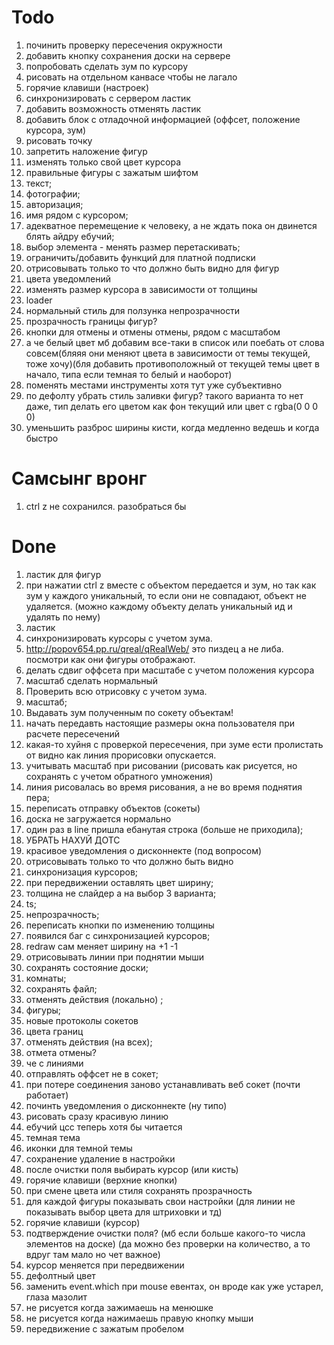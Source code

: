 # Todo

1.  починить проверку пересечения окружности
2.  добавить кнопку сохранения доски на сервере
3.  попробовать сделать зум по курсору
4.  рисовать на отдельном канвасе чтобы не лагало
5.  горячие клавиши (настроек)
6.  синхронизировать с сервером ластик
7.  добавить возможность отменять ластик
8.  добавить блок с отладочной информацией (оффсет, положение курсора, зум)
9.  рисовать точку
10. запретить наложение фигур
11. изменять только свой цвет курсора
12. правильные фигуры с зажатым шифтом
13. текст;
14. фотографии;
15. авторизация;
16. имя рядом с курсором;
17. адекватное перемещение к человеку, а не ждать пока он двинется блять айдру ебучий;
18. выбор элемента - менять размер перетаскивать;
19. ограничить/добавить функций для платной подписки
20. отрисовывать только то что должно быть видно для фигур
21. цвета уведомлений
22. изменять размер курсора в зависимости от толщины
23. loader
24. нормальный стиль для ползунка непрозрачности
25. прозрачность границы фигур?
26. кнопки для отмены и отмены отмены, рядом с масштабом
27. а че белый цвет мб добавим все-таки в список или поебать от слова совсем(бляяя они меняют цвета в зависимости от темы текущей, тоже хочу)(бля добавить противоположный от текущей темы цвет в начало, типа если темная то белый и наоборот)
28. поменять местами инструменты хотя тут уже субъективно
29. по дефолту убрать стиль заливки фигур? такого варианта то нет даже, тип делать его цветом как фон текущий или цвет с rgba(0 0 0 0)
30. уменьшить разброс ширины кисти, когда медленно ведешь и когда быстро

# Самсынг вронг

1. ctrl z не сохранился. разобраться бы

# Done

1.  ластик для фигур
2.  при нажатии ctrl z вместе с объектом передается и зум, но так как зум у каждого уникальный, то если они не совпадают, объект не удаляется. (можно каждому объекту делать уникальный ид и удалять по нему)
3.  ластик
4.  синхронизировать курсоры с учетом зума.
5.  http://popov654.pp.ru/qreal/qRealWeb/ это пиздец а не либа. посмотри как они фигуры отображают.
6.  делать сдвиг оффсета при масштабе с учетом положения курсора
7.  масштаб сделать нормальный
8.  Проверить всю отрисовку с учетом зума.
9.  масштаб;
10. Выдавать зум полученным по сокету объектам!
11. начать передавть настоящие размеры окна пользователя при расчете пересечений
12. какая-то хуйня с проверкой пересечения, при зуме ести пролистать от видно как линия прорисовки опускается.
13. учитывать масштаб при рисовании (рисовать как рисуется, но сохранять с учетом обратного умножения)
14. линия рисовалась во время рисования, а не во время поднятия пера;
15. переписать отправку объектов (сокеты)
16. доска не загружается нормально
17. один раз в line пришла ебанутая строка (больше не приходила);
18. УБРАТЬ НАХУЙ ДОТС
19. красивое уведомления о дисконнекте (под вопросом)
20. отрисовывать только то что должно быть видно
21. синхронизация курсоров;
22. при передвижении оставлять цвет ширину;
23. толщина не слайдер а на выбор 3 варианта;
24. ts;
25. непрозрачность;
26. переписать кнопки по изменению толщины
27. появился баг с синхронизацией курсоров;
28. redraw сам меняет ширину на +1 -1
29. отрисовывать линии при поднятии мыши
30. сохранять состояние доски;
31. комнаты;
32. сохранять файл;
33. отменять действия (локально) ;
34. фигуры;
35. новые протоколы сокетов
36. цвета границ
37. отменять действия (на всех);
38. отмета отмены?
39. че с линиями
40. отправлять оффсет не в сокет;
41. при потере соединения заново устанавливать веб сокет (почти работает)
42. починть уведомления о дисконнекте (ну типо)
43. рисовать сразу красивую линию
44. ебучий цсс теперь хотя бы читается
45. темная тема
46. иконки для темной темы
47. сохранение удаление в настройки
48. после очистки поля выбирать курсор (или кисть)
49. горячие клавиши (верхние кнопки)
50. при смене цвета или стиля сохранять прозрачность
51. для каждой фигуры показывать свои настройки (для линии не показывать выбор цвета для штриховки и тд)
52. горячие клавиши (курсор)
53. подтверждение очистки поля? (мб если больше какого-то числа элементов на доске) (да можно без проверки на количество, а то вдруг там мало но чет важное)
54. курсор меняется при передвижении
55. дефолтный цвет
56. заменить event.which при mouse евентах, он вроде как уже устарел, глаза мазолит
57. не рисуется когда зажимаешь на менюшке
58. не рисуется когда нажимаешь правую кнопку мыши
59. передвижение с зажатым пробелом
